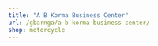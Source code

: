 ```yaml
---
title: "A B Korma Business Center"
url: /gbarnga/a-b-korma-business-center/
shop: motorcycle
---
```

